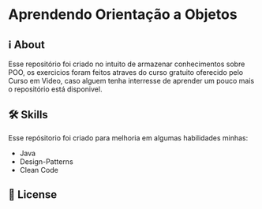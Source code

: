 # Aprendendo Orientação a Objetos

## ℹ About

Esse repositório foi criado no intuito de armazenar conhecimentos sobre POO, os exercicios foram feitos atraves do curso gratuito oferecido pelo Curso em Video, caso alguem tenha interresse de aprender um pouco mais o repositório está disponivel.

## 🛠 Skills

Esse repósitorio foi criado para melhoria em algumas habilidades minhas:

- Java
- Design-Patterns
- Clean Code

## 📄 License

